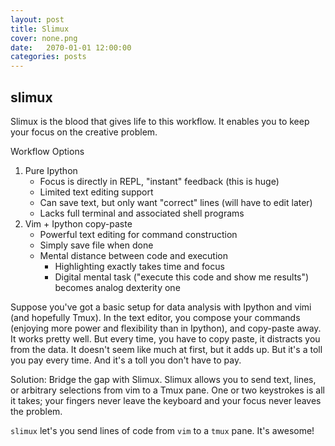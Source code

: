 ```yaml
---
layout: post
title: Slimux
cover: none.png
date:   2070-01-01 12:00:00
categories: posts
---
```


slimux
---

Slimux is the blood that gives life to this workflow.  It enables you to keep your focus on the creative problem.

Workflow Options

1. Pure Ipython
    + Focus is directly in REPL, "instant" feedback (this is huge)
    - Limited text editing support
    - Can save text, but only want "correct" lines (will have to edit later)
    - Lacks full terminal and associated shell programs
2. Vim + Ipython copy-paste
    + Powerful text editing for command construction
    + Simply save file when done
    - Mental distance between code and execution
        * Highlighting exactly takes time and focus
        * Digital mental task ("execute this code and show me results") becomes analog dexterity one

Suppose you've got a basic setup for data analysis with Ipython and vimi (and hopefully Tmux).  In the text editor, you compose your commands (enjoying more power and flexibility than in Ipython), and copy-paste away.  It works pretty well.  But every time, you have to copy paste, it distracts you from the data.  It doesn't seem like much at first, but it adds up.  But it's a toll you pay every time.  And it's a toll you don't have to pay.

Solution: Bridge the gap with Slimux.  Slimux allows you to send text, lines, or arbitrary selections from vim to a Tmux pane.  One or two keystrokes is all it takes; your fingers never leave the keyboard and your focus never leaves the problem.


`slimux` let's you send lines of code from `vim` to a `tmux` pane.  It's awesome!

